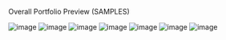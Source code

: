 Overall Portfolio Preview
(SAMPLES)

![image](https://github.com/user-attachments/assets/35af67f7-b8d5-4810-b0b4-2769a8a345c3)
![image](https://github.com/user-attachments/assets/0c5f42de-8204-42c0-9884-1689572f295c)
![image](https://github.com/user-attachments/assets/f4a546bd-7108-456e-9ee0-6a3403bb2a44)
![image](https://github.com/user-attachments/assets/c40fb1dd-8901-4d9e-8ba3-1d9145b39302)
![image](https://github.com/user-attachments/assets/2d1b1aba-2334-4a33-bec9-5795a19b80f2)
![image](https://github.com/user-attachments/assets/d7f062c2-8803-4bda-bdb2-778b70d82295)
![image](https://github.com/user-attachments/assets/546534f2-6ba3-49f7-baf9-15155145340d)
